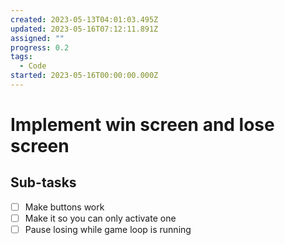 ```yaml
---
created: 2023-05-13T04:01:03.495Z
updated: 2023-05-16T07:12:11.891Z
assigned: ""
progress: 0.2
tags:
  - Code
started: 2023-05-16T00:00:00.000Z
---
```


# Implement win screen and lose screen

## Sub-tasks

- [ ] Make buttons work
- [ ] Make it so you can only activate one
- [ ] Pause losing while game loop is running
